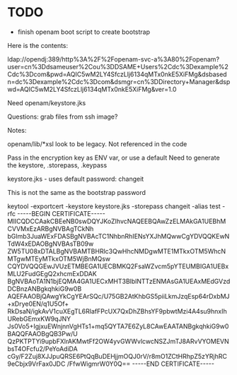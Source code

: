 # TODO


- finish openam boot script to create bootstrap

Here is the contents:


ldap://opendj:389/http%3A%2F%2Fopenam-svc-a%3A80%2Fopenam?user=cn%3Ddsameuser%2Cou%3DDSAME+Users%2Cdc%3Dexample%2Cdc%3Dcom&pwd=AQIC5wM2LY4SfczLlj6134qMTx0nkE5XiFMg&dsbasedn=dc%3Dexample%2Cdc%3Dcom&dsmgr=cn%3DDirectory+Manager&dspwd=AQIC5wM2LY4SfczLlj6134qMTx0nkE5XiFMg&ver=1.0


Need openam/keystore.jks


Questions:
grab files from ssh image?


Notes:

   openam/lib/*xsl look to be legacy. Not referenced in the code

   Pass in the encryption key as ENV var, or use a default
   Need to generate the keystore, .storepass, .keypass


   keystore.jks - uses default password: changeit

   This is not the same as the bootstrap password

keytool -exportcert -keystore keystore.jks -storepass  changeit -alias test -rfc
-----BEGIN CERTIFICATE-----
MIICQDCCAakCBEeNB0swDQYJKoZIhvcNAQEEBQAwZzELMAkGA1UEBhMCVVMxEzARBgNVBAgTCkNh
bGlmb3JuaWExFDASBgNVBAcTC1NhbnRhIENsYXJhMQwwCgYDVQQKEwNTdW4xEDAOBgNVBAsTB09w
ZW5TU08xDTALBgNVBAMTBHRlc3QwHhcNMDgwMTE1MTkxOTM5WhcNMTgwMTEyMTkxOTM5WjBnMQsw
CQYDVQQGEwJVUzETMBEGA1UECBMKQ2FsaWZvcm5pYTEUMBIGA1UEBxMLU2FudGEgQ2xhcmExDDAK
BgNVBAoTA1N1bjEQMA4GA1UECxMHT3BlblNTTzENMAsGA1UEAxMEdGVzdDCBnzANBgkqhkiG9w0B
AQEFAAOBjQAwgYkCgYEArSQc/U75GB2AtKhbGS5piiLkmJzqEsp64rDxbMJ+xDrye0EN/q1U5Of+
RkDsaN/igkAvV1cuXEgTL6RlafFPcUX7QxDhZBhsYF9pbwtMzi4A4su9hnxIhURebGEmxKW9qJNY
Js0Vo5+IgjxuEWnjnnVgHTs1+mq5QYTA7E6ZyL8CAwEAATANBgkqhkiG9w0BAQQFAAOBgQB3Pw/U
QzPKTPTYi9upbFXlrAKMwtFf2OW4yvGWWvlcwcNSZJmTJ8ARvVYOMEVNbsT4OFcfu2/PeYoAdiDA
cGy/F2Zuj8XJJpuQRSE6PtQqBuDEHjjmOQJ0rV/r8mO1ZCtHRhpZ5zYRjhRC9eCbjx9VrFax0JDC
/FfwWigmrW0Y0Q==
-----END CERTIFICATE-----

